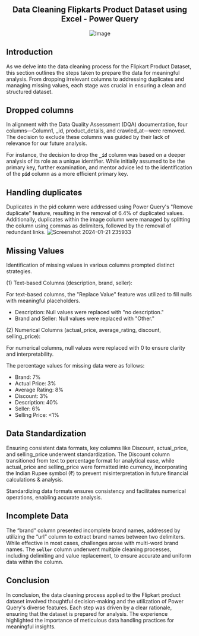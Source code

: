  <h2 align="center">
   Data Cleaning Flipkarts Product Dataset using Excel - Power Query
 </h2>

<p align="center">
  <img src="https://github.com/TendaiPhikiso/Flipkart-Data-Cleaning/assets/57633068/cdd87858-ede9-44c2-8c44-4b022114982d" alt="Image">
</p>

## Introduction 

As we delve into the data cleaning process for the Flipkart Product Dataset, this section outlines the steps taken to prepare the data for meaningful analysis. From dropping irrelevant columns to addressing duplicates and managing missing values, each stage was crucial in ensuring a clean and structured dataset.

## Dropped columns

In alignment with the Data Quality Assessment (DQA) documentation, four columns—Column1, _id, product_details, and crawled_at—were removed. The decision to exclude these columns was guided by their lack of relevance for our future analysis.

For instance, the decision to drop the **`_id`** column was based on a deeper analysis of its role as a unique identifier. While initially assumed to be the primary key, further examination, and mentor advice led to the identification of the **`pid`** column as a more efficient primary key.

## Handling duplicates

Duplicates in the pid column were addressed using Power Query's "Remove duplicate" feature, resulting in the removal of 6.4% of duplicated values. Additionally, duplicates within the image column were managed by splitting the column using commas as delimiters, followed by the removal of redundant links.
![Screenshot 2024-01-21 235933](https://github.com/TendaiPhikiso/Flipkart-Data-Cleaning/assets/57633068/aec598e3-058c-456d-83c3-6745135e4240)


## Missing Values

Identification of missing values in various columns prompted distinct strategies.

(1) Text-based Columns (description, brand, seller):

For text-based columns, the "Replace Value" feature was utilized to fill nulls with meaningful placeholders.

- Description: Null values were replaced with "no description."
- Brand and Seller: Null values were replaced with "Other."

(2) Numerical Columns (actual_price, average_rating, discount, selling_price):

For numerical columns, null values were replaced with 0 to ensure clarity and interpretability.

The percentage values for missing data were as follows:

- Brand: 7%
- Actual Price: 3%
- Average Rating: 8%
- Discount: 3%
- Description: 40%
- Seller: 6%
- Selling Price: <1%


## ****Data Standardization****

Ensuring consistent data formats, key columns like Discount, actual_price, and selling_price underwent standardization. The Discount column transitioned from text to percentage format for analytical ease, while actual_price and selling_price were formatted into currency, incorporating the Indian Rupee symbol (₹) to prevent misinterpretation in future financial calculations & analysis.

Standardizing data formats ensures consistency and facilitates numerical operations, enabling accurate analysis.

## Incomplete Data 

The “brand” column presented incomplete brand names, addressed by utilizing the “url” column to extract brand names between two delimiters. While effective in most cases, challenges arose with multi-word brand names. The **`seller`** column underwent multiple cleaning processes, including delimiting and value replacement, to ensure accurate and uniform data within the column. 

## **Conclusion**

In conclusion, the data cleaning process applied to the Flipkart product dataset involved thoughtful decision-making and the utilization of Power Query's diverse features. Each step was driven by a clear rationale, ensuring that the dataset is prepared for analysis. The experience highlighted the importance of meticulous data handling practices for meaningful insights.
